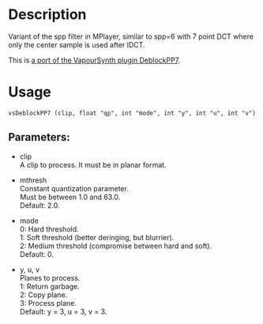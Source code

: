# Description

Variant of the spp filter in MPlayer, similar to spp=6 with 7 point DCT where only the center sample is used after IDCT.

This is [a port of the VapourSynth plugin DeblockPP7](https://github.com/HomeOfVapourSynthEvolution/VapourSynth-DeblockPP7).

# Usage

```
vsDeblockPP7 (clip, float "qp", int "mode", int "y", int "u", int "v")
```

## Parameters:

- clip\
    A clip to process. It must be in planar format.
    
- mthresh\
    Constant quantization parameter.\
    Must be between 1.0 and 63.0.\
    Default: 2.0.
    
- mode\
    0: Hard threshold.\
    1: Soft threshold (better deringing, but blurrier).\
    2: Medium threshold (compromise between hard and soft).\
    Default: 0.
    
- y, u, v\
    Planes to process.\
    1: Return garbage.\
    2: Copy plane.\
    3: Process plane.\
    Default: y = 3, u = 3, v = 3.
    